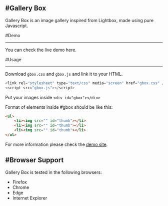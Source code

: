 #Gallery Box
------------

Gallery Box is an image gallery inspired from Lightbox, made using pure Javascript.

#Demo

------------
You can check the live demo here.

#Usage

------------
Download `gbox.css` and `gbox.js` and link it to your HTML.
```javascript
<link rel="stylesheet" type="text/css" media="screen" href="gbox.css" />
<script src="gbox.js"></script>
```
Put your images inside `<div id="gbox"></div>`

Format of elements inside #gbox should be like this:

```html
<ul>
	<li><img src="" id="thumb"></li>
	<li><img src="" id="thumb"></li>
	<li><img src="" id="thumb"></li>
</ul>
```
For more information please check the [demo site](http://chcepe-gbox.azurewebsites.net/ "demo site").

#Browser Support
------------
Gallery Box is tested in the following browsers:
- Firefox
- Chrome
- Edge
- Internet Explorer

